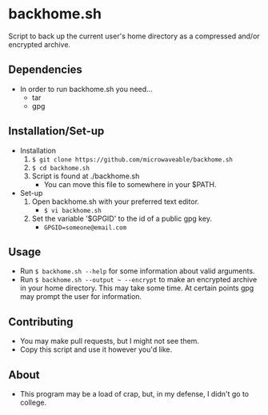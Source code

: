 # backhome.sh
Script to back up the current user's home directory as a compressed and/or encrypted archive.

## Dependencies
- In order to run backhome.sh you need...
	- tar
	- gpg

## Installation/Set-up
- Installation
	1. `$ git clone https://github.com/microwaveable/backhome.sh`
	2. `$ cd backhome.sh`
	3. Script is found at ./backhome.sh
		- You can move this file to somewhere in your $PATH.
- Set-up
	1. Open backhome.sh with your preferred text editor.
		- `$ vi backhome.sh`
	2. Set the variable '$GPGID' to the id of a public gpg key.
		- `GPGID=someone@email.com`

## Usage
- Run `$ backhome.sh --help` for some information about valid arguments.
- Run `$ backhome.sh --output ~ --encrypt` to make an encrypted archive in your home directory. This may take some time. At certain points gpg may prompt the user for information.

## Contributing
- You may make pull requests, but I might not see them.
- Copy this script and use it however you'd like.

## About
- This program may be a load of crap, but, in my defense, I didn't go to college.
